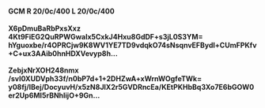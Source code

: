 #### GCM R 20/0c/400 L 20/0c/400
**X6pDmuBaRbPxsXxz**<br/>**4Kt9FiEG2QuRPWGwalx5CxkJ4Hxu8GdDF+s3jL0S3YM=**<br/>**hYguoxbe/r4OPRCjw9K8WV1YE7TD9vdqkO74sNsqnvEFBydl+CUmFPKfv+C+ux3AAib0hnHDXVevyp8h...**<br/><br/>
**ZebjxNrXOH248nmx**<br/>**/svI0XUDVph33f/n0bP7d+1+2DHZwA+xWrnWOgfeTWk=**<br/>**y08fj/IBej/DocyuvH/x5zN8JlX2r5GVDRncEa/KEtPKHbBq3Xo7E6bGOW0er2Up6MI5rBNhlijO+9Gn...**